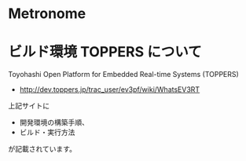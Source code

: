 ﻿# Metronome

# ビルド環境 TOPPERS について

Toyohashi Open Platform for Embedded Real-time Systems (TOPPERS)
- http://dev.toppers.jp/trac_user/ev3pf/wiki/WhatsEV3RT

上記サイトに
- 開発環境の構築手順、
- ビルド・実行方法

が記載されています。
